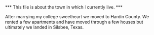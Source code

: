 *** This file is about the town in which I currently live. ***

After marrying my college sweetheart we moved to Hardin County. We rented a few apartments and have moved through a few houses but ultimately we landed in Silsbee, Texas.


